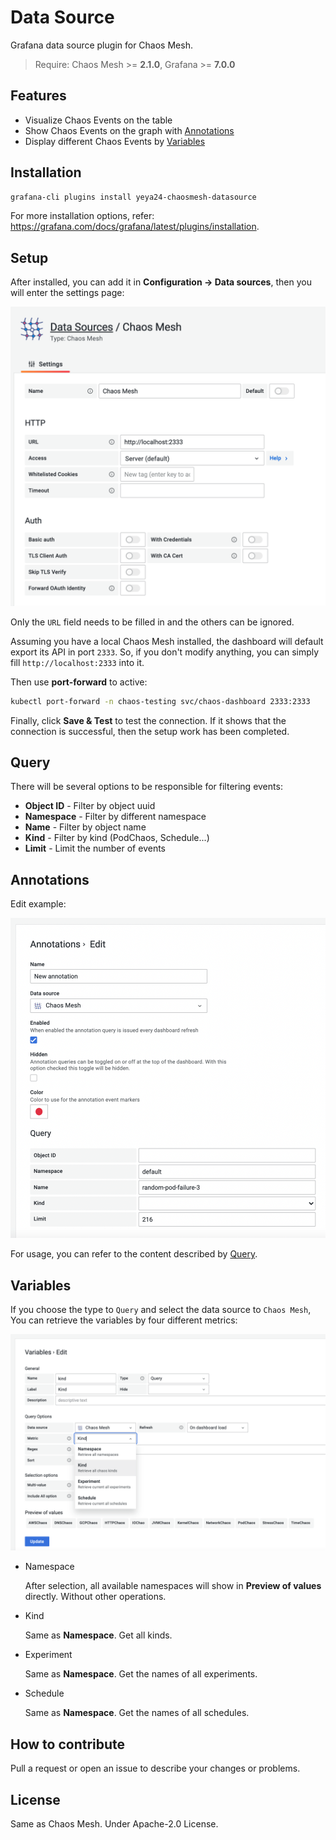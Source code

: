 # Data Source

Grafana data source plugin for Chaos Mesh.

> Require: Chaos Mesh >= **2.1.0**, Grafana >= **7.0.0**

## Features

- Visualize Chaos Events on the table
- Show Chaos Events on the graph with [Annotations](https://grafana.com/docs/grafana/latest/dashboards/annotations/)
- Display different Chaos Events by [Variables](https://grafana.com/docs/grafana/latest/variables/)

## Installation

```sh
grafana-cli plugins install yeya24-chaosmesh-datasource
```

For more installation options, refer: <https://grafana.com/docs/grafana/latest/plugins/installation>.

## Setup

After installed, you can add it in **Configuration -> Data sources**, then you will enter the settings page:

![Settings](https://raw.githubusercontent.com/chaos-mesh/datasource/master/src/img/settings.png)

Only the `URL` field needs to be filled in and the others can be ignored.

Assuming you have a local Chaos Mesh installed, the dashboard will default export its API in port `2333`. So, if you don't modify anything, you can simply fill `http://localhost:2333` into it.

Then use **port-forward** to active:

```sh
kubectl port-forward -n chaos-testing svc/chaos-dashboard 2333:2333
```

Finally, click **Save & Test** to test the connection. If it shows that the connection is successful, then the setup work has been completed.

## Query

There will be several options to be responsible for filtering events:

- **Object ID** - Filter by object uuid
- **Namespace** - Filter by different namespace
- **Name** - Filter by object name
- **Kind** - Filter by kind (PodChaos, Schedule...)
- **Limit** - Limit the number of events

## Annotations

Edit example:

![Annotations](https://raw.githubusercontent.com/chaos-mesh/datasource/master/src/img/annotations.png)

For usage, you can refer to the content described by [Query](#query).

## Variables

If you choose the type to `Query` and select the data source to `Chaos Mesh`, You can retrieve
the variables by four different metrics:

![Variables](https://raw.githubusercontent.com/chaos-mesh/datasource/master/src/img/variables.png)

- Namespace

  After selection, all available namespaces will show in **Preview of values** directly. Without other operations.

- Kind

  Same as **Namespace**. Get all kinds.

- Experiment

  Same as **Namespace**. Get the names of all experiments.

- Schedule

  Same as **Namespace**. Get the names of all schedules.

## How to contribute

Pull a request or open an issue to describe your changes or problems.

## License

Same as Chaos Mesh. Under Apache-2.0 License.
